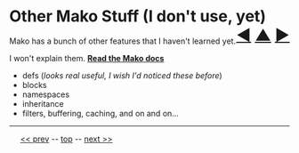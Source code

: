 Other Mako Stuff (I don't use, yet) <span style="float:right;">[&#x25C0;](12.md) [&#x25B2;](../README.md) [&#x25BA;](14.md)</span>
=========

Mako has a bunch of other features that I haven't learned yet.

I won't explain them. __[Read the Mako docs](http://docs.makotemplates.org/en/latest/)__

* defs (*looks real useful, I wish I'd noticed these before*)
* blocks
* namespaces
* inheritance
* filters, buffering, caching, and on and on...

------

&nbsp;&nbsp;&nbsp;&nbsp; [&lt;&lt; prev](12.md) -- [top](../README.md) -- [next &gt;&gt;](14.md)
